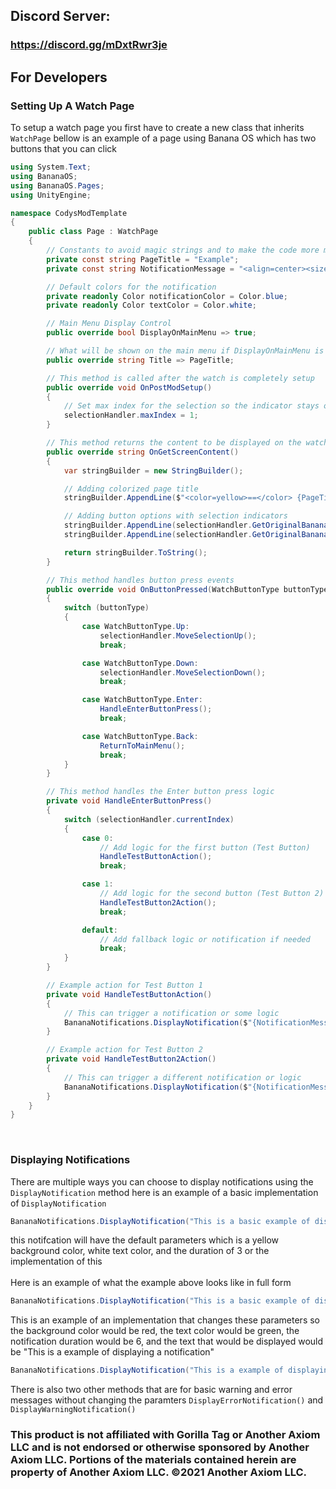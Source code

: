 ## Discord Server: 
### https://discord.gg/mDxtRwr3je

## For Developers
### Setting Up A Watch Page
To setup a watch page you first have to create a new class that inherits `WatchPage` bellow is an example of a page using Banana OS which has two buttons that you can click
```cs
using System.Text;
using BananaOS;
using BananaOS.Pages;
using UnityEngine;

namespace CodysModTemplate
{
    public class Page : WatchPage
    {
        // Constants to avoid magic strings and to make the code more maintainable
        private const string PageTitle = "Example";
        private const string NotificationMessage = "<align=center><size=5>Notification</size></align>";

        // Default colors for the notification
        private readonly Color notificationColor = Color.blue;
        private readonly Color textColor = Color.white;

        // Main Menu Display Control
        public override bool DisplayOnMainMenu => true;

        // What will be shown on the main menu if DisplayOnMainMenu is set to true
        public override string Title => PageTitle;

        // This method is called after the watch is completely setup
        public override void OnPostModSetup()
        {
            // Set max index for the selection so the indicator stays on the screen
            selectionHandler.maxIndex = 1;
        }

        // This method returns the content to be displayed on the watch screen
        public override string OnGetScreenContent()
        {
            var stringBuilder = new StringBuilder();

            // Adding colorized page title
            stringBuilder.AppendLine($"<color=yellow>==</color> {PageTitle} <color=yellow>==</color>");

            // Adding button options with selection indicators
            stringBuilder.AppendLine(selectionHandler.GetOriginalBananaOSSelectionText(0, "ButtonLabel1"));
            stringBuilder.AppendLine(selectionHandler.GetOriginalBananaOSSelectionText(1, "ButtonLabel2"));

            return stringBuilder.ToString();
        }

        // This method handles button press events
        public override void OnButtonPressed(WatchButtonType buttonType)
        {
            switch (buttonType)
            {
                case WatchButtonType.Up:
                    selectionHandler.MoveSelectionUp();
                    break;

                case WatchButtonType.Down:
                    selectionHandler.MoveSelectionDown();
                    break;

                case WatchButtonType.Enter:
                    HandleEnterButtonPress();
                    break;

                case WatchButtonType.Back:
                    ReturnToMainMenu();
                    break;
            }
        }

        // This method handles the Enter button press logic
        private void HandleEnterButtonPress()
        {
            switch (selectionHandler.currentIndex)
            {
                case 0:
                    // Add logic for the first button (Test Button)
                    HandleTestButtonAction();
                    break;

                case 1:
                    // Add logic for the second button (Test Button 2)
                    HandleTestButton2Action();
                    break;

                default:
                    // Add fallback logic or notification if needed
                    break;
            }
        }

        // Example action for Test Button 1
        private void HandleTestButtonAction()
        {
            // This can trigger a notification or some logic
            BananaNotifications.DisplayNotification($"{NotificationMessage} Button 1 clicked!", notificationColor, textColor, .8f);
        }

        // Example action for Test Button 2
        private void HandleTestButton2Action()
        {
            // This can trigger a different notification or logic
            BananaNotifications.DisplayNotification($"{NotificationMessage} Button 2 clicked!", notificationColor, textColor, .8f);
        }
    }
}
```
<br>


### Displaying Notifications
There are multiple ways you can choose to display notifications using the `DisplayNotification` method here is an example of a basic implementation of `DisplayNotification`
```cs
BananaNotifications.DisplayNotification("This is a basic example of displaying a notification");
```
this notifcation will have the default parameters which is a yellow background color, white text color, and the duration of 3 or the implementation of this
<br>
<br>
Here is an example of what the example above looks like in full form
```cs
BananaNotifications.DisplayNotification("This is a basic example of displaying a notification", Color.yellow, Color.white, 3);
```
This is an example of an implementation that changes these parameters so the background color would be red, the text color would be green, the notification duration would be 6, and the text that would be displayed would be "This is a example of displaying a notification"
```cs
BananaNotifications.DisplayNotification("This is a example of displaying a notification", Color.red, Color.green, 6);
```
There is also two other methods that are for basic warning and error messages without changing the paramters `DisplayErrorNotification()` and `DisplayWarningNotification()`

### This product is not affiliated with Gorilla Tag or Another Axiom LLC and is not endorsed or otherwise sponsored by Another Axiom LLC. Portions of the materials contained herein are property of Another Axiom LLC. ©2021 Another Axiom LLC.
